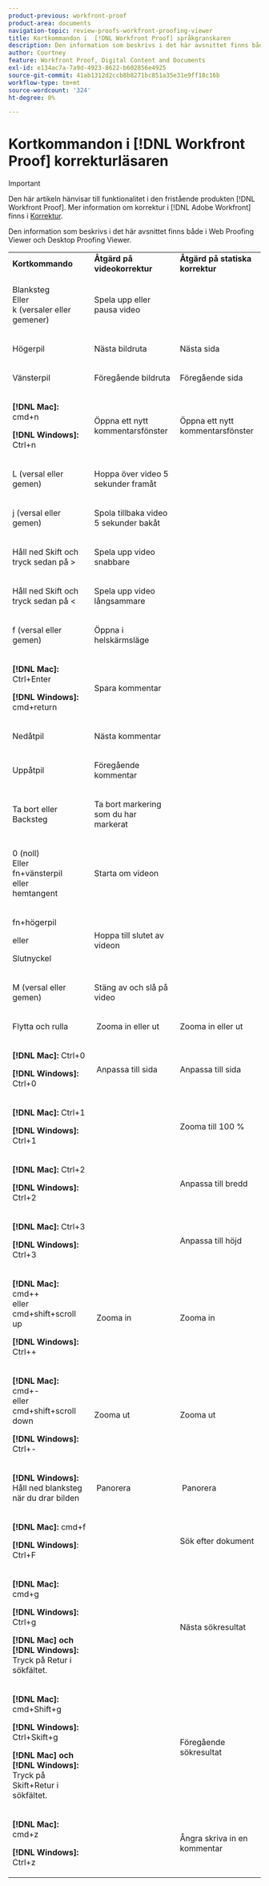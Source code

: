 ```yaml
---
product-previous: workfront-proof
product-area: documents
navigation-topic: review-proofs-workfront-proofing-viewer
title: Kortkommandon i  [!DNL Workfront Proof] språkgranskaren
description: Den information som beskrivs i det här avsnittet finns både i Web Proofing Viewer och Desktop Proofing Viewer.
author: Courtney
feature: Workfront Proof, Digital Content and Documents
exl-id: e134ac7a-7a9d-4923-8622-b602856e4925
source-git-commit: 41ab1312d2ccb8b8271bc851a35e31e9ff18c16b
workflow-type: tm+mt
source-wordcount: '324'
ht-degree: 0%

---
```


# Kortkommandon i [!DNL Workfront Proof] korrekturläsaren

>[!IMPORTANT]
>
>Den här artikeln hänvisar till funktionalitet i den fristående produkten [!DNL Workfront Proof]. Mer information om korrektur i [!DNL Adobe Workfront] finns i [Korrektur](../../../review-and-approve-work/proofing/proofing.md).

Den information som beskrivs i det här avsnittet finns både i Web Proofing Viewer och Desktop Proofing Viewer.

<table style="table-layout:auto"> 
 <col> 
 <col> 
 <col> 
 <tbody> 
  <tr> 
   <td><strong>Kortkommando</strong> </td> 
   <td><strong>Åtgärd på videokorrektur</strong> </td> 
   <td><strong>Åtgärd på statiska korrektur</strong> </td> 
  </tr> 
  <tr> 
   <td> <p>Blanksteg<br>Eller<br>k (versaler eller gemener)</p> </td> 
   <td> <p>Spela upp eller pausa video</p> </td> 
   <td> <p> </p> </td> 
  </tr> 
  <tr> 
   <td> <p>Högerpil</p> </td> 
   <td> <p>Nästa bildruta</p> </td> 
   <td> <p>Nästa sida</p> </td> 
  </tr> 
  <tr> 
   <td> <p>Vänsterpil</p> </td> 
   <td> <p>Föregående bildruta</p> </td> 
   <td> <p>Föregående sida</p> </td> 
  </tr> 
  <tr> 
   <td> <p><strong>[!DNL Mac]:</strong> cmd+n</p> <p><strong>[!DNL Windows]:</strong> Ctrl+n</p> </td> 
   <td> <p>Öppna ett nytt kommentarsfönster</p> </td> 
   <td> <p>Öppna ett nytt kommentarsfönster</p> </td> 
  </tr> 
  <tr> 
   <td> <p>L (versal eller gemen)</p> </td> 
   <td> <p>Hoppa över video 5 sekunder framåt</p> </td> 
   <td> <p> </p> </td> 
  </tr> 
  <tr> 
   <td> <p>j (versal eller gemen)</p> </td> 
   <td> <p>Spola tillbaka video 5 sekunder bakåt</p> </td> 
   <td> <p> </p> </td> 
  </tr> 
  <tr> 
   <td> <p>Håll ned Skift och tryck sedan på &gt;</p> </td> 
   <td> <p>Spela upp video snabbare</p> </td> 
   <td> <p> </p> </td> 
  </tr> 
  <tr> 
   <td> <p>Håll ned Skift och tryck sedan på &lt;</p> </td> 
   <td> <p>Spela upp video långsammare</p> </td> 
   <td> <p> </p> </td> 
  </tr> 
  <tr> 
   <td> <p>f (versal eller gemen)</p> </td> 
   <td> <p>Öppna i helskärmsläge</p> </td> 
   <td> <p> </p> </td> 
  </tr> 
  <tr> 
   <td> <p><strong>[!DNL Mac]:</strong> Ctrl+Enter </p> <p><strong>[!DNL Windows]:</strong> cmd+return</p> </td> 
   <td> <p>Spara kommentar</p> </td> 
   <td> <p> </p> </td> 
  </tr> 
  <tr> 
   <td> <p>Nedåtpil</p> </td> 
   <td> <p>Nästa kommentar</p> </td> 
   <td> <p> </p> </td> 
  </tr> 
  <tr> 
   <td> <p>Uppåtpil</p> </td> 
   <td> <p>Föregående kommentar</p> </td> 
   <td> <p> </p> </td> 
  </tr> 
  <tr> 
   <td> <p>Ta bort eller Backsteg</p> </td> 
   <td> <p>Ta bort markering som du har markerat</p> </td> 
   <td> <p> </p> </td> 
  </tr> 
  <tr> 
   <td> <p>0 (noll)<br>Eller<br> fn+vänsterpil<br> eller<br> hemtangent</p> </td> 
   <td> <p>Starta om videon</p> </td> 
   <td> <p> </p> </td> 
  </tr> 
  <tr> 
   <td> <p>fn+högerpil</p> <p>eller</p> <p>Slutnyckel</p> </td> 
   <td> <p>Hoppa till slutet av videon</p> </td> 
   <td> <p> </p> </td> 
  </tr> 
  <tr> 
   <td> <p>M (versal eller gemen)</p> </td> 
   <td> <p>Stäng av och slå på video</p> </td> 
   <td> <p> </p> </td> 
  </tr> 
  <tr> 
   <td> <p>Flytta och rulla</p> </td> 
   <td> <p> Zooma in eller ut</p> </td> 
   <td> <p>Zooma in eller ut</p> </td> 
  </tr> 
  <tr> 
   <td> <p><strong>[!DNL Mac]:</strong> Ctrl+0</p> <p><strong>[!DNL Windows]:</strong> Ctrl+0</p> </td> 
   <td> <p> Anpassa till sida</p> </td> 
   <td> <p>Anpassa till sida</p> </td> 
  </tr> 
  <tr> 
   <td> <p><strong>[!DNL Mac]:</strong> Ctrl+1</p> <p><strong>[!DNL Windows]:</strong> Ctrl+1</p> </td> 
   <td> <p> </p> </td> 
   <td> <p>Zooma till 100 % </p> </td> 
  </tr> 
  <tr> 
   <td> <p><strong>[!DNL Mac]:</strong> Ctrl+2</p> <p><strong>[!DNL Windows]:</strong> Ctrl+2</p> </td> 
   <td> <p> </p> </td> 
   <td> <p>Anpassa till bredd </p> </td> 
  </tr> 
  <tr> 
   <td> <p><strong>[!DNL Mac]:</strong> Ctrl+3</p> <p><strong>[!DNL Windows]:</strong> Ctrl+3 </p> </td> 
   <td> <p> </p> </td> 
   <td> <p>Anpassa till höjd </p> </td> 
  </tr> 
  <tr> 
   <td> <p><strong>[!DNL Mac]:</strong> cmd++ <br> eller <br>cmd+shift+scroll up</p> <p><strong>[!DNL Windows]:</strong> Ctrl++</p> </td> 
   <td> <p> Zooma in</p> </td> 
   <td> <p>Zooma in </p> </td> 
  </tr> 
  <tr> 
   <td> <p><strong>[!DNL Mac]:</strong> cmd+- <br> eller <br>cmd+shift+scroll down</p> <p><strong>[!DNL Windows]:</strong> Ctrl+-</p> </td> 
   <td> <p>Zooma ut </p> </td> 
   <td> <p>Zooma ut</p> </td> 
  </tr> 
  <tr> 
   <td> <p><strong>[!DNL Windows]:</strong> Håll ned blanksteg när du drar bilden</p> </td> 
   <td> <p> Panorera</p> </td> 
   <td> <p> Panorera</p> </td> 
  </tr> 
  <tr> 
   <td> <p><strong>[!DNL Mac]:</strong> cmd+f</p> <p><strong>[!DNL Windows]</strong>: Ctrl+F</p> </td> 
   <td> <p> </p> </td> 
   <td> <p>Sök efter dokument</p> </td> 
  </tr> 
  <tr> 
   <td> <p><strong>[!DNL Mac]:</strong> cmd+g</p> <p><strong>[!DNL Windows]:</strong> Ctrl+g</p> <p><strong>[!DNL Mac] och [!DNL Windows]:</strong> Tryck på Retur i sökfältet.</p> </td> 
   <td> <p> </p> </td> 
   <td> <p>Nästa sökresultat</p> </td> 
  </tr> 
  <tr> 
   <td> <p><strong>[!DNL Mac]:</strong> cmd+Shift+g</p> <p><strong>[!DNL Windows]:</strong> Ctrl+Skift+g</p> <p><strong>[!DNL Mac] och [!DNL Windows]:</strong> Tryck på Skift+Retur i sökfältet.</p> </td> 
   <td> <p> </p> </td> 
   <td> <p>Föregående sökresultat</p> </td> 
  </tr> 
  <tr> 
   <td> <p><strong>[!DNL Mac]:</strong> cmd+z</p> <p><strong>[!DNL Windows]:</strong> Ctrl+z</p> </td> 
   <td> <p> </p> </td> 
   <td> <p>Ångra skriva in en kommentar</p> </td> 
  </tr> 
 </tbody> 
</table>
